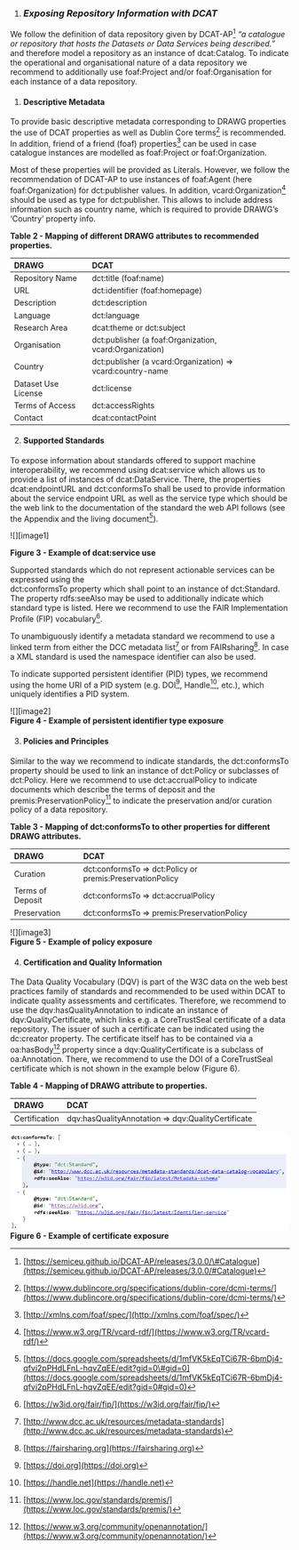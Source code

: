 1. ### ***Exposing Repository Information with DCAT***

We follow the definition of data repository given by DCAT-AP[^1] *“a catalogue or repository that hosts the Datasets or Data Services being described.”* and therefore model a repository as an instance of dcat:Catalog. To indicate the operational and organisational nature of a data repository we recommend to additionally use foaf:Project and/or foaf:Organisation for each instance of a data repository.

1. #### Descriptive Metadata

To provide basic descriptive metadata corresponding to DRAWG properties the use of DCAT properties as well as Dublin Core terms[^2] is recommended. In addition, friend of a friend (foaf) properties[^3] can be used in case catalogue instances are modelled as foaf:Project or foaf:Organization. 

Most of these properties will be provided as Literals. However, we follow the recommendation of DCAT-AP to use instances of foaf:Agent (here foaf:Organization) for dct:publisher values. In addition, vcard:Organization[^4] should be used as type for dct:publisher. This allows to include address information such as country name, which is required to provide DRAWG’s ‘Country’ property info. 

**Table 2 \- Mapping of different DRAWG attributes to recommended properties.**

| DRAWG | DCAT |
| :---- | :---- |
| Repository Name | dct:title (foaf:name) |
| URL | dct:identifier (foaf:homepage) |
| Description | dct:description |
| Language | dct:language |
| Research Area | dcat:theme or dct:subject |
| Organisation | dct:publisher (a foaf:Organization, vcard:Organization) |
| Country | dct:publisher (a vcard:Organization) \=\> vcard:country-name |
| Dataset Use License | dct:license |
| Terms of Access | dct:accessRights |
| Contact | dcat:contactPoint |

2. #### Supported Standards

To expose information about standards offered to support machine interoperability, we recommend using dcat:service which allows us to provide a list of instances of dcat:DataService. There, the properties dcat:endpointURL and dct:conformsTo shall be used to provide information about the service endpoint URL as well as the service type which should be the web link to the documentation of the standard the web API follows (see the Appendix  and the living document[^5]).

![][image1]

**Figure 3 \- Example of dcat:service use**

Supported standards which do not represent actionable services can be expressed using the   
dct:conformsTo property which shall point to an instance of dct:Standard. The property rdfs:seeAlso may be used to additionally indicate which standard type is listed. Here we recommend to use the FAIR Implementation Profile (FIP) vocabulary[^6].

To unambiguously identify a metadata standard we recommend to use a linked term from either the DCC metadata list[^7] or from FAIRsharing[^8]. In case a XML standard is used the namespace identifier can also be used.

To indicate supported persistent identifier (PID) types, we recommend using the home URI of a PID system (e.g. DOI[^9], Handle[^10], etc.), which uniquely identifies a PID system.

![][image2]  
**Figure 4 \- Example of persistent identifier type exposure**

3. #### Policies and Principles

Similar to the way we recommend to indicate standards, the dct:conformsTo property should be used to link an instance of dct:Policy or subclasses of dct:Policy. Here we recommend to use dct:accrualPolicy to indicate documents which describe the terms of deposit and the premis:PreservationPolicy[^11] to indicate the preservation and/or curation policy of a data repository.

**Table 3 \- Mapping of dct:conformsTo to other properties for different DRAWG attributes.**

| DRAWG | DCAT |
| :---- | :---- |
| Curation | dct:conformsTo \=\> dct:Policy or premis:PreservationPolicy |
| Terms of Deposit | dct:conformsTo \=\> dct:accrualPolicy |
| Preservation | dct:conformsTo \=\> premis:PreservationPolicy |

![][image3]  
**Figure 5 \- Example of policy exposure**

4. #### Certification and Quality Information

The Data Quality Vocabulary (DQV) is part of the W3C data on the web best practices family of standards and recommended to be used within DCAT to indicate quality assessments and certificates. Therefore, we recommend to use the dqv:hasQualityAnnotation to indicate an instance of dqv:QualityCertificate, which links e.g. a CoreTrustSeal certificate of a data repository. The issuer of such a certificate can be indicated using the dc:creator property. The certificate itself has to be contained via a oa:hasBody[^12] property since a dqv:QualityCertificate is a subclass of oa:Annotation.  There, we recommend to use the DOI of a CoreTrustSeal certificate which is not shown in the example below (Figure 6).

**Table 4 \- Mapping of DRAWG attribute to properties.**

| DRAWG | DCAT |
| :---- | :---- |
| Certification | dqv:hasQualityAnnotation \=\> dqv:QualityCertificate |

![](image5.png) 
**Figure 6 \- Example of certificate exposure**

[^1]:  [https://semiceu.github.io/DCAT-AP/releases/3.0.0/\#Catalogue](https://semiceu.github.io/DCAT-AP/releases/3.0.0/#Catalogue) 

[^2]:  [https://www.dublincore.org/specifications/dublin-core/dcmi-terms/](https://www.dublincore.org/specifications/dublin-core/dcmi-terms/) 

[^3]:  [http://xmlns.com/foaf/spec/](http://xmlns.com/foaf/spec/) 

[^4]:  [https://www.w3.org/TR/vcard-rdf/](https://www.w3.org/TR/vcard-rdf/) 

[^5]:  [https://docs.google.com/spreadsheets/d/1mfVK5kEqTCi67R-6bmDj4-qfvi2pPHdLFnL-hqvZqEE/edit?gid=0\#gid=0](https://docs.google.com/spreadsheets/d/1mfVK5kEqTCi67R-6bmDj4-qfvi2pPHdLFnL-hqvZqEE/edit?gid=0#gid=0) 

[^6]:  [https://w3id.org/fair/fip/](https://w3id.org/fair/fip/) 

[^7]:  [http://www.dcc.ac.uk/resources/metadata-standards](http://www.dcc.ac.uk/resources/metadata-standards) 

[^8]:  [https://fairsharing.org](https://fairsharing.org) 

[^9]:  [https://doi.org](https://doi.org) 

[^10]:  [https://handle.net](https://handle.net) 

[^11]:  [https://www.loc.gov/standards/premis/](https://www.loc.gov/standards/premis/) 

[^12]:  [https://www.w3.org/community/openannotation/](https://www.w3.org/community/openannotation/) 
